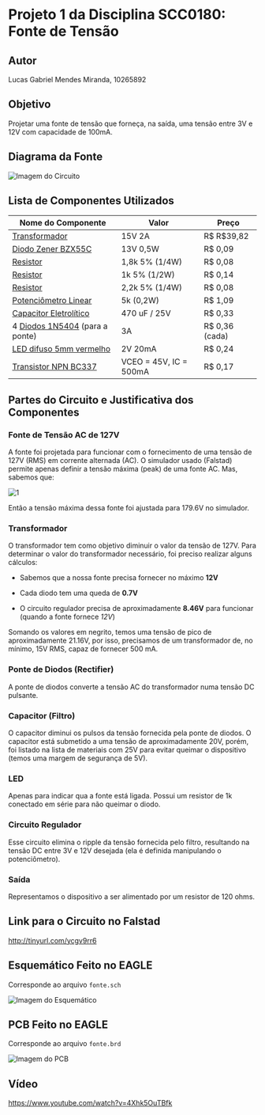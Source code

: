 # Projeto 1 da Disciplina SCC0180: Fonte de Tensão

## Autor
Lucas Gabriel Mendes Miranda, 10265892

## Objetivo
Projetar uma fonte de tensão que forneça, na saída, uma tensão entre 3V e 12V com capacidade de 100mA.

## Diagrama da Fonte

![Imagem do Circuito](https://i.imgur.com/FtfAlni.png)

## Lista de Componentes Utilizados

| Nome do Componente | Valor | Preço |
| --- | --- | --- |
| [Transformador](https://www.soldafria.com.br/componentes-eletronicos/transformador/2a/transformador-15v-2a-entrada-110-220vac) | 15V 2A | R$ R$39,82 |
| [Diodo Zener BZX55C](https://www.baudaeletronica.com.br/diodo-zener-bzx55c-13v-0-5w.html) | 13V 0,5W | R$ 0,09 |
| [Resistor](https://www.baudaeletronica.com.br/resistor-1k8-5-1-4w.html) | 1,8k 5% (1/4W) | R$ 0,08 |
| [Resistor](https://www.baudaeletronica.com.br/resistor-1k8-1-2w.html) | 1k 5% (1/2W) | R$ 0,14 |
| [Resistor](https://www.baudaeletronica.com.br/resistor-2k2-5-1-4w.html) | 2,2k 5% (1/4W) | R$ 0,08 |
| [Potenciômetro Linear](https://www.baudaeletronica.com.br/potenciometro-linear-de-5k-5000.html) | 5k (0,2W) | R$ 1,09 |
| [Capacitor Eletrolítico](https://www.baudaeletronica.com.br/capacitor-eletrolitico-470uf-25v.html) | 470 uF / 25V | R$ 0,33 |
| 4 [Diodos 1N5404](https://www.baudaeletronica.com.br/diodo-1n5404.html) (para a ponte) | 3A | R$ 0,36 (cada)|
| [LED difuso 5mm vermelho](https://www.baudaeletronica.com.br/led-difuso-5mm-vermelho.html) | 2V 20mA | R$ 0,24 |
| [Transistor NPN BC337](https://www.baudaeletronica.com.br/transistor-npn-bc337.html) | VCEO = 45V, IC = 500mA | R$ 0,17 |

## Partes do Circuito e Justificativa dos Componentes

### Fonte de Tensão AC de 127V
A fonte foi projetada para funcionar com o fornecimento de uma tensão de 127V (RMS) em corrente alternada (AC). O simulador usado (Falstad) permite apenas definir a tensão máxima (peak) de uma fonte AC. Mas, sabemos que:

![1](http://www.sciweavers.org/upload/Tex2Img_1593462823/render.png)

Então a tensão máxima dessa fonte foi ajustada para 179.6V no simulador. 

### Transformador
O transformador tem como objetivo diminuir o valor da tensão de 127V. Para determinar o valor do transformador necessário, foi preciso realizar alguns cálculos:

* Sabemos que a nossa fonte precisa fornecer no máximo **12V**

* Cada diodo tem uma queda de **0.7V**

* O circuito regulador precisa de aproximadamente **8.46V** para funcionar (quando a fonte fornece *12V*)

Somando os valores em negrito, temos uma tensão de pico de aproximadamente 21.16V, por isso, precisamos de um transformador de, no mínimo, 15V RMS, capaz de fornecer 500 mA.

### Ponte de Diodos (Rectifier)
A ponte de diodos converte a tensão AC do transformador numa tensão DC pulsante. 

### Capacitor (Filtro)
O capacitor diminui os pulsos da tensão fornecida pela ponte de diodos. O capacitor está submetido a uma tensão de aproximadamente 20V, porém, foi listado na lista de materiais com 25V para evitar queimar o dispositivo (temos uma margem de segurança de 5V).

### LED
Apenas para indicar qua a fonte está ligada. Possui um resistor de 1k conectado em série para não queimar o diodo.

### Circuito Regulador
Esse circuito elimina o ripple da tensão fornecida pelo filtro, resultando na tensão DC entre 3V e 12V desejada (ela é definida manipulando o potenciômetro).

### Saída
Representamos o dispositivo a ser alimentado por um resistor de 120 ohms.

## Link para o Circuito no Falstad
http://tinyurl.com/ycgv9rr6

## Esquemático Feito no EAGLE
Corresponde ao arquivo `fonte.sch`

![Imagem do Esquemático](https://i.imgur.com/X917XMZ.png)

## PCB Feito no EAGLE
Corresponde ao arquivo `fonte.brd`

![Imagem do PCB](https://i.imgur.com/UE5hJaU.png)

## Vídeo

https://www.youtube.com/watch?v=4Xhk5OuTBfk
